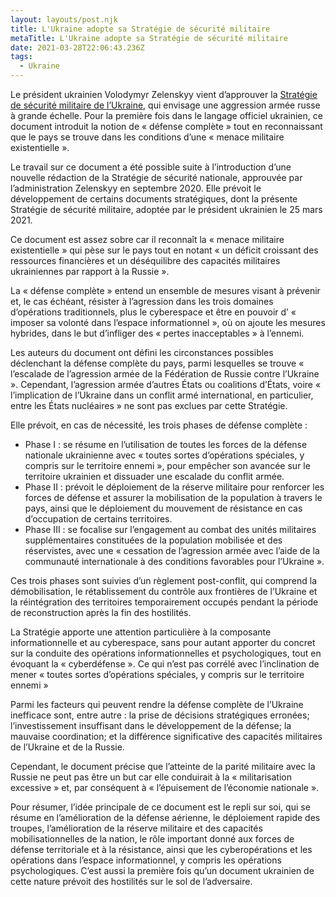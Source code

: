 ```yaml
---
layout: layouts/post.njk
title: L'Ukraine adopte sa Stratégie de sécurité militaire
metaTitle: L'Ukraine adopte sa Stratégie de sécurité militaire
date: 2021-03-28T22:06:43.236Z
tags:
  - Ukraine
---
```

Le président ukrainien Volodymyr Zelenskyy vient d’approuver la [Stratégie de sécurité militaire de l’Ukraine](https://www.president.gov.ua/documents/1212021-37661), qui envisage une aggression armée russe à grande échelle. Pour la première fois dans le langage officiel ukrainien, ce document introduit la notion de « défense complète » tout en reconnaissant que le pays se trouve dans les conditions d’une « menace militaire existentielle ».

Le travail sur ce document a été possible suite à l’introduction d’une nouvelle rédaction de la Stratégie de sécurité nationale, approuvée par l’administration Zelenskyy en septembre 2020. Elle prévoit le développement de certains documents stratégiques, dont la présente Stratégie de sécurité militaire, adoptée par le président ukrainien le 25 mars 2021.

Ce document est assez sobre car il reconnaît la « menace militaire existentielle » qui pèse sur le pays tout en notant « un déficit croissant des ressources financières et un déséquilibre des capacités militaires ukrainiennes par rapport à la Russie ».

La « défense complète » entend un ensemble de mesures visant à prévenir et, le cas échéant, résister à l’agression dans les trois domaines d’opérations traditionnels, plus le cyberespace et être en pouvoir d’ « imposer sa volonté dans l’espace informationnel », où on ajoute les mesures hybrides, dans le but d’infliger des « pertes inacceptables » à l’ennemi.

Les auteurs du document ont défini les circonstances possibles déclenchant la défense complète du pays, parmi lesquelles se trouve « l’escalade de l’agression armée de la Fédération de Russie contre l’Ukraine ». Cependant, l’agression armée d’autres États ou coalitions d’États, voire « l’implication de l’Ukraine dans un conflit armé international, en particulier, entre les États nucléaires » ne sont pas exclues par cette Stratégie.

Elle prévoit, en cas de nécessité, les trois phases de défense complète :

* Phase I : se résume en l’utilisation de toutes les forces de la défense nationale ukrainienne avec « toutes sortes d’opérations spéciales, y compris sur le territoire ennemi », pour empêcher son avancée sur le territoire ukrainien et dissuader une escalade du conflit armée.
* Phase II : prévoit le déploiement de la réserve militaire pour renforcer les forces de défense et assurer la mobilisation de la population à travers le pays, ainsi que le déploiement du mouvement de résistance en cas d’occupation de certains territoires.
* Phase III : se focalise sur l’engagement au combat des unités militaires supplémentaires constituées de la population mobilisée et des réservistes, avec une « cessation de l’agression armée avec l’aide de la communauté internationale à des conditions favorables pour l’Ukraine ».

Ces trois phases sont suivies d’un règlement post-conflit, qui comprend la démobilisation, le rétablissement du contrôle aux frontières de l’Ukraine et la réintégration des territoires temporairement occupés pendant la période de reconstruction après la fin des hostilités.

La Stratégie apporte une attention particulière à la composante informationnelle et au cyberespace, sans pour autant apporter du concret sur la conduite des opérations informationnelles et psychologiques, tout en évoquant la « cyberdéfense ». Ce qui n’est pas corrélé avec l’inclination de mener « toutes sortes d’opérations spéciales, y compris sur le territoire ennemi »

Parmi les facteurs qui peuvent rendre la défense complète de l’Ukraine inefficace sont, entre autre : la prise de décisions stratégiques erronées; l’investissement insuffisant dans le développement de la défense; la mauvaise coordination; et la différence significative des capacités militaires de l’Ukraine et de la Russie.

Cependant, le document précise que l’atteinte de la parité militaire avec la Russie ne peut pas être un but car elle conduirait à la « militarisation excessive » et, par conséquent à « l’épuisement de l’économie nationale ».

Pour résumer, l’idée principale de ce document est le repli sur soi, qui se résume en l’amélioration de la défense aérienne, le déploiement rapide des troupes, l’amélioration de la réserve militaire et des capacités mobilisationnelles de la nation, le rôle important donné aux forces de défense territoriale et à la résistance, ainsi que les cyberopérations et les opérations dans l’espace informationnel, y compris les opérations psychologiques. C’est aussi la première fois qu’un document ukrainien de cette nature prévoit des hostilités sur le sol de l’adversaire.